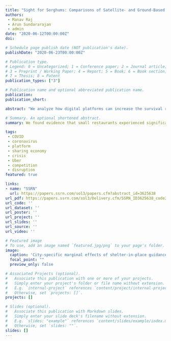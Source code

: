 ```yaml
---
title: "Sight for Sorghums: Comparisons of Satellite- and Ground-Based Sorghum Yield Estimates in Mali"
authors:
 - Manav Raj
 - Arun Sundararajan
 - admin
date: "2020-06-12T00:00:00Z"
doi:

# Schedule page publish date (NOT publication's date).
publishDate: "2020-06-23T00:00:00Z"

# Publication type.
# Legend: 0 = Uncategorized; 1 = Conference paper; 2 = Journal article;
# 3 = Preprint / Working Paper; 4 = Report; 5 = Book; 6 = Book section;
# 7 = Thesis; 8 = Patent
publication_types: ["3"]

# Publication name and optional abbreviated publication name.
publication: 
publication_short: 

abstract: "We analyze how digital platforms can increase the survival rate of firms during a crisis by providing continuity in access to customers. Using order-level data from Uber Technologies, we study how the COVID-19 pandemic and the ensuing shutdown of businesses in the United States affected independent, small business restaurant supply and demand on the Uber Eats platform. We find evidence that small restaurants experience significant increases in total activity, orders per day, and orders per hour following the closure of the dine-in channel, and that these increases may be due to both demand-side and supply-side shocks. We document an increase in the intensity of competitive effects following the shock, showing that growth in the number of providers on a platform induces both market expansion and heightened inter-provider competition. Our findings underscore the critical role that digital will play in creating business resilience in the post-COVID economy, and provide new managerial insight into how supply-side and demand-side factors shape business performance on a platform."

# Summary. An optional shortened abstract.
summary: We found evidence that small restaurants experienced significant increases order activity following COVID orders, due to both demand-side and supply-side shocks.

tags:
 - COVID
 - coronavirus
 - platform
 - sharing economy
 - crisis
 - Uber
 - competition
 - disruption
featured: true

links:
- name: "SSRN"
  url: https://papers.ssrn.com/sol3/papers.cfm?abstract_id=3625638
url_pdf: https://papers.ssrn.com/sol3/Delivery.cfm/SSRN_ID3625638_code21042.pdf?abstractid=3625638&mirid=1&type=2
url_code: ''
url_dataset: ''
url_poster: ''
url_project: ''
url_slides: ''
url_source: ''
url_video: ''

# Featured image
# To use, add an image named `featured.jpg/png` to your page's folder. 
image:
  caption: 'City-specific marginal effects of shelter-in-place guidance on restaurant daily orders '
  focal_point: ""
  preview_only: false

# Associated Projects (optional).
#   Associate this publication with one or more of your projects.
#   Simply enter your project's folder or file name without extension.
#   E.g. `internal-project` references `content/project/internal-project/index.md`.
#   Otherwise, set `projects: []`.
projects: []

# Slides (optional).
#   Associate this publication with Markdown slides.
#   Simply enter your slide deck's filename without extension.
#   E.g. `slides: "example"` references `content/slides/example/index.md`.
#   Otherwise, set `slides: ""`.
slides: []
---
```

